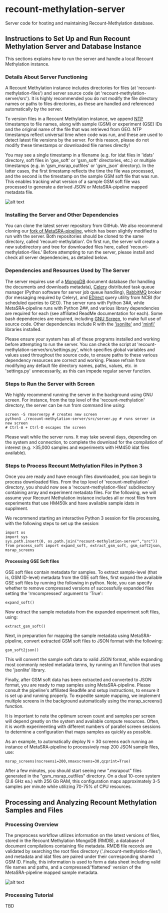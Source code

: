 # recount-methylation-server
Server code for hosting and maintaining Recount-Methylation database.

## Instructions to Set Up and Run Recount Methylation Server and Database Instance

This sections explains how to run the server and handle a local Recount Methylation instance.

### Details About Server Functioning

A Recount Methylation instance includes directories for files (at 'recount-methylation-files') and server source code (at 'recount-methylation-server/src'). It is highly recommended you do not modify the file directory names or paths to files directories, as these are handled and referenced automatically by the server.

To version files in a Recount Methylation instance, we append [NTP](https://en.wikipedia.org/wiki/Network_Time_Protocol) timestamps to file names, along with sample (GSM) or experiment (GSE) IDs and the original name of the file that was retrieved from GEO. NTP timestamps reflect universal time when code was run, and these are used to detect latest file versions by the server. For this reason, please do not modify these timestamps or downloaded file names directly!

You may see a single timestamp in a filename (e.g. for idat files in 'idats' directory, soft files in 'gse_soft' or 'gsm_soft' directories, etc.) or multiple timestamps (e.g. in 'gsm_msrap_outfiles' or 'gsm_json' directory). In the latter cases, the first timestamp reflects the time the file was processed, and the second is the timestamp on the sample GSM soft file that was run. This enables tracking what version of a sample GSM soft file was processed to generate a derived JSON or MetaSRA-pipeline mapped metadata file.

![alt text](https://github.com/metamaden/recount-methylation-server/blob/master/server_workflow.jpg "Recount Methylation Server Process")

### Installing the Server and Other Dependencies

You can clone the latest server repository from GitHub. We also recommend cloning our [fork of MetaSRA-pipeline](https://github.com/metamaden/MetaSRA-pipeline), which has been slightly modified to run with the server. Both repositories should be cloned to the same directory, called 'recount-methylation'. On first run, the server will create a new subdirectory and tree for downloaded files here, called 'recount-methylation-files.' Before attempting to run the server, please install and check all server dependencies, as detailed below.

### Dependencies and Resources Used by The Server

The server requires use of a [MongoDB](https://www.mongodb.com/) document database (for handling the documents and downloads metadata), [Celery](http://www.celeryproject.org/) distributed task queue manager (Python software for server job queue handling), [RabbitMQ](https://www.rabbitmq.com/) broker (for messaging required by Celery), and [EDirect](https://dataguide.nlm.nih.gov/edirect/install.html) query utility from NCBI (for scheduled queries to GEO). The server runs with Python 3##, while MetaSRA-pipeline runs with Python 2##, and various library dependencies are required for each (see affiliated ReadMe documentation for each). Some bash dependencies are required, including [GNU Screen](https://www.gnu.org/software/screen/), to make full use of source code. Other dependencies include R with the ['jsonlite'](https://cran.r-project.org/web/packages/jsonlite/index.html) and ['minfi'](https://bioconductor.org/packages/release/bioc/html/minfi.html) libraries installed. 

Please ensure your system has all of these programs installed and working before attempting to run the server. You can check the script at 'recount-methylation-server/src/settings.py', which specifies global variables and values used throughout the source code, to ensure paths to these various dependency resources are correct and working. Please refrain from modifying any default file directory names, paths, values, etc. in 'settings.py' unnecessarily, as this can impede regular server function.

### Steps to Run the Server with Screen

We highly recommend running the server in the background using GNU screen. For instance, from the top level of the 'recount-methylation' directory, the server can be run from command line using:

```{bash}
screen -S rmserverpy # creates new screen
python3 ./recount-methylation-server/src/server.py # runs server in new screen
# Ctrl-A + Ctrl-D escapes the screen
```

Please wait while the server runs. It may take several days, depending on the system and connection, to complete the download for the compilation of interest (e.g. >35,000 samples and experiments with HM450 idat files available).

### Steps to Process Recount Methylation Files in Python 3

Once you are ready and have enough files downloaded, you can begin to process downloaded files. From the top level of 'recount-methylation' directory, you should now see a 'recount-methylation-files' subdirectory containing array and experiment metadata files. For the following, we will assume your Recount Methylation instance includes all or most files from experiments that use HM450k and have available sample idats in supplment. 

We recommend starting an interactive Python 3 session for file processing, with the following steps to set up the session:

```{python}
import os
import sys
sys.path.insert(0, os.path.join("recount-methylation-server","src"))
from process_soft import expand_soft, extract_gsm_soft, gsm_soft2json, msrap_screens
```

#### Processing GSE Soft files

GSE soft files contain metadata for samples. To extract sample-level (that is, GSM ID-level) metadata from the GSE soft files, first expand the available GSE soft files by running the following in python. Note, you can specify whether to remove compressed versions of successfully expanded files setting the 'rmcompressed' argument to 'True':

```{python}
expand_soft()
```

Now extract the sample metadata from the expanded experiment soft files, using:

```{python}
extract_gsm_soft()
```

Next, in preparation for mapping the sample metadata using MetaSRA-pipeline, convert extracted GSM soft files to JSON format with the following:

```{python}
gsm_soft2json()
```

This will convert the sample soft data to valid JSON format, while expanding most commonly nested metadata terms, by running an R function that uses the 'jsonlite' library.

Finally, after GSM soft data has been extracted and converted to JSON format, you are ready to map samples using MetaSRA-pipeline. Please consult the pipeline's affiliated ReadMe and setup instructions, to ensure it is set up and running properly. To expedite sample mapping, we implement multiple screens in the background automatically using the msrap_screens() function. 

It is important to note the optimum screen count and samples per screen will depend greatly on the system and available compute resources. Often, it is worth experimenting with different numbers of parallel screen sessions to determine a configuration that maps samples as quickly as possible. 

As an example, to automatically deploy N = 30 screens each running an instance of MetaSRA-pipeline to processively map 200 JSON sample files, use:

```{python}
msrap_screens(nscreensi=200,nmaxscreens=30,qcprint=True)
```

After a few minutes, you should start seeing new ".msrapout" files generated in the "gsm_msrap_outfiles" directory. On a dual 10-core system (2.6 GHz ea.) with 256 Gb RAM, this configuration maps approximately 3-5 samples per minute while utilizing 70-75% of CPU resources.

## Processing and Analyzing Recount Methylation Samples and Files

### Processing Overview

The preprocess workflow utilizes information on the latest versions of files, stored in the Recount Methylation MongoDB (RMDB), a database of document compilations containing file metadata. RMDB file records are validated by searching the root files directory ('./recount-methylation-files'), and metadata and idat files are paired under their corresponding shared GSM ID. Finally, this information is used to form a data sheet including valid file names and paths, and a compressed/'flattened' version of the MetaSRA-pipeline mapped sample metadata. 

![alt text](https://github.com/metamaden/recount-methylation-server/blob/master/preprocess_workflow.jpg "Recount Methylation Server Process")

### Processing Tutorial

TBD


